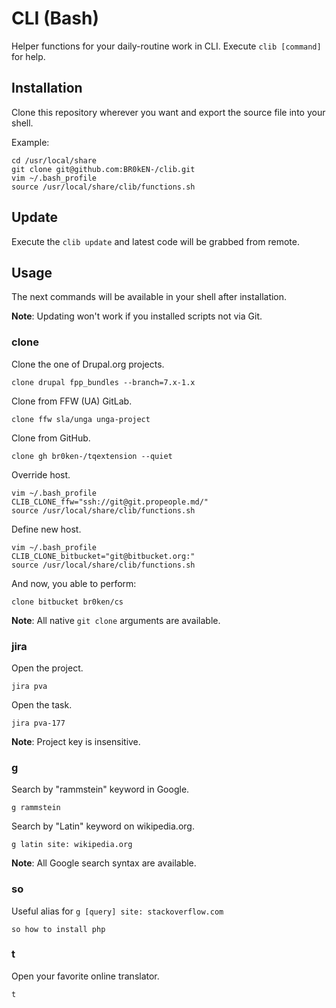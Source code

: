 # CLI (Bash)

Helper functions for your daily-routine work in CLI. Execute `clib [command]` for help.

## Installation

Clone this repository wherever you want and export the source file into your shell.

Example:

```shell
cd /usr/local/share
git clone git@github.com:BR0kEN-/clib.git
vim ~/.bash_profile
source /usr/local/share/clib/functions.sh
```

## Update

Execute the `clib update` and latest code will be grabbed from remote.

## Usage

The next commands will be available in your shell after installation.

**Note**: Updating won't work if you installed scripts not via Git.

### clone

Clone the one of Drupal.org projects.

```shell
clone drupal fpp_bundles --branch=7.x-1.x
```

Clone from FFW (UA) GitLab.

```shell
clone ffw sla/unga unga-project
```

Clone from GitHub.

```shell
clone gh br0ken-/tqextension --quiet
```

Override host.

```shell
vim ~/.bash_profile
CLIB_CLONE_ffw="ssh://git@git.propeople.md/"
source /usr/local/share/clib/functions.sh
```

Define new host.

```shell
vim ~/.bash_profile
CLIB_CLONE_bitbucket="git@bitbucket.org:"
source /usr/local/share/clib/functions.sh
```

And now, you able to perform:

```shell
clone bitbucket br0ken/cs
```

**Note**: All native `git clone` arguments are available.

### jira

Open the project.

```shell
jira pva
```

Open the task.

```shell
jira pva-177
```

**Note**: Project key is insensitive.

### g

Search by "rammstein" keyword in Google.

```shell
g rammstein
```

Search by "Latin" keyword on wikipedia.org. 

```shell
g latin site: wikipedia.org
```

**Note**: All Google search syntax are available.

### so

Useful alias for `g [query] site: stackoverflow.com`

```shell
so how to install php
```

### t

Open your favorite online translator.

```shell
t
```
